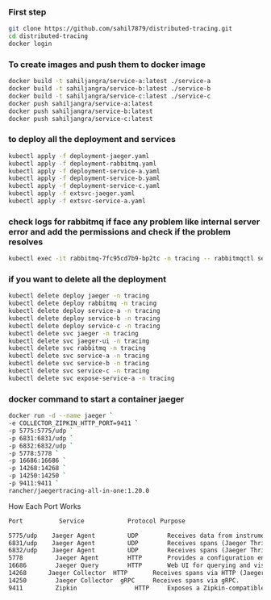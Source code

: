 ### First step
```bash
git clone https://github.com/sahil7879/distributed-tracing.git
cd distributed-tracing
docker login
```

### To create images and push them to docker image 

```bash
docker build -t sahiljangra/service-a:latest ./service-a
docker build -t sahiljangra/service-b:latest ./service-b
docker build -t sahiljangra/service-c:latest ./service-c
docker push sahiljangra/service-a:latest
docker push sahiljangra/service-b:latest
docker push sahiljangra/service-c:latest
```

### to deploy all the deployment and services
```bash
kubectl apply -f deployment-jaeger.yaml
kubectl apply -f deployment-rabbitmq.yaml
kubectl apply -f deployment-service-a.yaml
kubectl apply -f deployment-service-b.yaml
kubectl apply -f deployment-service-c.yaml
kubectl apply -f extsvc-jaeger.yaml
kubectl apply -f extsvc-service-a.yaml
```
### check logs for rabbitmq if face any problem like internal server error and add the permissions and check if the problem resolves

```bash
kubectl exec -it rabbitmq-7fc95cd7b9-bp2tc -n tracing -- rabbitmqctl set_permissions -p / sahil ".*" ".*" ".*"
```
### if you want to delete all the deployment 
```bash
kubectl delete deploy jaeger -n tracing
kubectl delete deploy rabbitmq -n tracing
kubectl delete deploy service-a -n tracing
kubectl delete deploy service-b -n tracing
kubectl delete deploy service-c -n tracing
kubectl delete svc jaeger -n tracing
kubectl delete svc jaeger-ui -n tracing
kubectl delete svc rabbitmq -n tracing
kubectl delete svc service-a -n tracing
kubectl delete svc service-b -n tracing
kubectl delete svc service-c -n tracing
kubectl delete svc expose-service-a -n tracing
```
### docker command to start a container jaeger
```bash
docker run -d --name jaeger `
-e COLLECTOR_ZIPKIN_HTTP_PORT=9411 `
-p 5775:5775/udp `
-p 6831:6831/udp `
-p 6832:6832/udp `
-p 5778:5778 `
-p 16686:16686 `
-p 14268:14268 `
-p 14250:14250 `
-p 9411:9411 `
rancher/jaegertracing-all-in-one:1.20.0
```


How Each Port Works


```txt
Port		  Service		     Protocol Purpose

5775/udp	Jaeger Agent	     UDP	    Receives data from instrumented services (legacy format).
6831/udp	Jaeger Agent	     UDP	    Receives spans (Jaeger Thrift compact format).
6832/udp	Jaeger Agent	     UDP	    Receives spans (Jaeger Thrift binary format).
5778		 Jaeger Agent	     HTTP	    Provides a configuration endpoint for sampling.
16686		 Jaeger Query	     HTTP	    Web UI for querying and visualizing traces.
14268	   Jaeger Collector  HTTP	    Receives spans via HTTP (Jaeger Thrift over HTTP).
14250		 Jaeger Collector  gRPC	    Receives spans via gRPC.
9411		 Zipkin 		       HTTP	    Exposes a Zipkin-compatible API.
```

